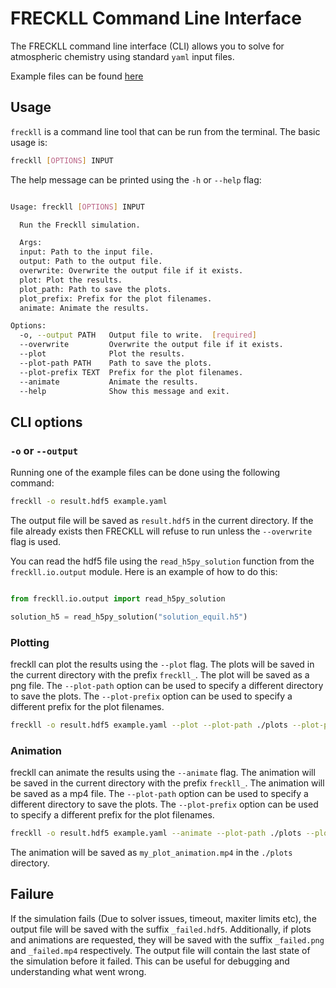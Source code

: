 # FRECKLL Command Line Interface


The FRECKLL command line interface (CLI) allows you to solve for atmospheric chemistry using standard `yaml` input files.

Example files can be found [here](https://github.com/ahmed-f-alrefaie/freckll/tree/master/examples/inputs)


## Usage

``freckll`` is a command line tool that can be run from the terminal. The basic usage is:


```bash
freckll [OPTIONS] INPUT
```

The help message can be printed using the `-h` or `--help` flag:

```bash

Usage: freckll [OPTIONS] INPUT

  Run the Freckll simulation.

  Args:     
  input: Path to the input file.     
  output: Path to the output file.     
  overwrite: Overwrite the output file if it exists.     
  plot: Plot the results.     
  plot_path: Path to save the plots.     
  plot_prefix: Prefix for the plot filenames.     
  animate: Animate the results.

Options:
  -o, --output PATH   Output file to write.  [required]
  --overwrite         Overwrite the output file if it exists.
  --plot              Plot the results.
  --plot-path PATH    Path to save the plots.
  --plot-prefix TEXT  Prefix for the plot filenames.
  --animate           Animate the results.
  --help              Show this message and exit.
```

## CLI options

### `-o` or `--output`

Running one of the example files can be done using the following command:   

```bash
freckll -o result.hdf5 example.yaml
```

The output file will be saved as `result.hdf5` in the current directory. If the file already exists then FRECKLL will refuse to run unless the `--overwrite` flag is used.

You can read the hdf5 file using the `read_h5py_solution` function from the `freckll.io.output` module. Here is an example of how to do this:

```python

from freckll.io.output import read_h5py_solution

solution_h5 = read_h5py_solution("solution_equil.h5")
```


### Plotting

freckll can plot the results using the `--plot` flag. The plots will be saved in the current directory with the prefix `freckll_`. The plot will be saved as a png file. The `--plot-path` option can be used to specify a different directory to save the plots. The `--plot-prefix` option can be used to specify a different prefix for the plot filenames.

```bash
freckll -o result.hdf5 example.yaml --plot --plot-path ./plots --plot-prefix my_plot
``` 

### Animation

freckll can animate the results using the `--animate` flag. The animation will be saved in the current directory with the prefix `freckll_`. The animation will be saved as a mp4 file. The `--plot-path` option can be used to specify a different directory to save the plots. The `--plot-prefix` option can be used to specify a different prefix for the plot filenames.

```bash
freckll -o result.hdf5 example.yaml --animate --plot-path ./plots --plot-prefix my_plot
```
The animation will be saved as `my_plot_animation.mp4` in the `./plots` directory.


## Failure

If the simulation fails (Due to solver issues, timeout, maxiter limits etc), the output file will be saved with the suffix `_failed.hdf5`. Additionally, if plots and animations are requested, they will be saved with the suffix `_failed.png` and `_failed.mp4` respectively. The output file will contain the last state of the simulation before it failed. This can be useful for debugging and understanding what went wrong.

